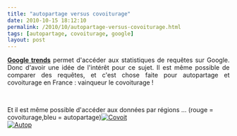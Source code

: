 ```yaml
---
title: "autopartage versus covoiturage"
date: 2010-10-15 18:12:10
permalink: /2010/10/autopartage-versus-covoiturage.html
tags: [autopartage, covoiturage, google]
layout: post
---
```


<p style="text-align: justify"><strong><a href="http://www.google.com/insights/search/#q=autopartage%2C%20covoiturage&geo=FR&cmpt=q" target="_blank">Google trends</a></strong> permet d'accéder aux statistiques de requêtes sur Google. Donc d'avoir une idée de l'intérêt pour ce sujet. Il est même possible de comparer des requêtes, et c'est chose faite pour autopartage et covoiturage en France : vainqueur le covoiturage !</p> <p> </p>  <p>Et il est même possible d'accéder aux données par régions ... (rouge = covoiturage,bleu = autopartage)<a href="https://gabrielplassat.github.io/transportsdufutur/wp-content/uploads/sites/6/old/6a0120a66d2ad4970b0133f5180f0a970b-800wi.jpg" rel="lightbox"><img alt="Covoit" class="asset  asset-image at-xid-6a0120a66d2ad4970b0133f5180f0a970b" src="/wp-content/uploads/sites/6/old/6a0120a66d2ad4970b0133f5180f0a970b-320wi.jpg" style="margin-left: auto;margin-right: auto" title="Covoit" /></a> <br /><a href="https://gabrielplassat.github.io/transportsdufutur/wp-content/uploads/sites/6/old/6a0120a66d2ad4970b013488381284970c-800wi.jpg" rel="lightbox"><img alt="Autop" class="asset  asset-image at-xid-6a0120a66d2ad4970b013488381284970c" src="/wp-content/uploads/sites/6/old/6a0120a66d2ad4970b013488381284970c-500wi.jpg" style="margin-left: auto;margin-right: auto" title="Autop" /></a> <br /> <br /> <br /></p>
